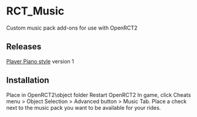 # RCT_Music
Custom music pack add-ons for use with OpenRCT2

## Releases
[Player Piano style](https://github.com/ProjectionistFM/RCT_Music/raw/main/player_piano_style/projectionist.music.playerpiano.parkobj) version 1



## Installation
Place in OpenRCT2\object folder
Restart OpenRCT2
In game, click Cheats menu > Object Selection > Advanced button > Music Tab.
Place a check next to the music pack you want to be available for your rides.
